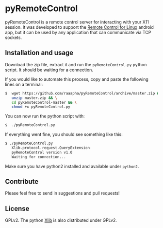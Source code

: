 pyRemoteControl
===============

pyRemoteControl is a remote control server for interacting with your X11 session. It was developed to support the [Remote Control for Linux](https://play.google.com/store/apps/details?id=net.rbaron.remotecontrol) android app, but it can be used by any application that can communicate via TCP sockets.

Installation and usage
----------------------

Download the zip file, extract it and run the `pyRemoteControl.py` python script. It should be waiting for a connection.

If you would like to automate this process, copy and paste the following lines on a terminal:

```bash
$  wget https://github.com/raaapha/pyRemoteControl/archive/master.zip && \
   unzip master.zip && \
   cd pyRemoteControl-master && \
   chmod +x pyRemoteControl.py
```

You can now run the python script with:

```bash
$  ./pyRemoteControl.py
```

If everything went fine, you should see something like this:

```bash
$ ./pyRemoteControl.py
   Xlib.protocol.request.QueryExtension
   pyRemoteControl version v1.0
   Waiting for connection...
```

Make sure you have python2 installed and available under `python2`.

Contribute
----------

Please feel free to send in suggestions and pull requests!

License
-------

GPLv2. The python [Xlib](http://python-xlib.sourceforge.net/) is also distributed under GPLv2.
